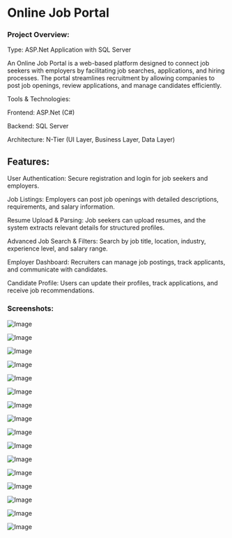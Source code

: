 # Online Job Portal

### Project Overview:

Type: ASP.Net Application with SQL Server

An Online Job Portal is a web-based platform designed to connect job seekers with employers by facilitating job searches, applications, and hiring processes. The portal streamlines recruitment by allowing companies to post job openings, review applications, and manage candidates efficiently.

Tools & Technologies:

Frontend: ASP.Net (C#)

Backend: SQL Server

Architecture: N-Tier (UI Layer, Business Layer, Data Layer)

## Features:

User Authentication: Secure registration and login for job seekers and employers.

Job Listings: Employers can post job openings with detailed descriptions, requirements, and salary information.

Resume Upload & Parsing: Job seekers can upload resumes, and the system extracts relevant details for structured profiles.

Advanced Job Search & Filters: Search by job title, location, industry, experience level, and salary range.

Employer Dashboard: Recruiters can manage job postings, track applicants, and communicate with candidates.

Candidate Profile: Users can update their profiles, track applications, and receive job recommendations.


### Screenshots:

![Image](https://github.com/user-attachments/assets/7a650bc4-b738-4202-a9c5-014373e57ddc)


![Image](https://github.com/user-attachments/assets/7520c28e-0892-42b5-b797-0d2cb86b9890)

![Image](https://github.com/user-attachments/assets/7bb9412c-5cec-41d7-a6e1-5737c017c7d3)

![Image](https://github.com/user-attachments/assets/ff278473-ce16-44bd-abd1-072d4d5b0494)

![Image](https://github.com/user-attachments/assets/8bf5c0df-38ba-4b9a-8034-7541bad54afa)

![Image](https://github.com/user-attachments/assets/6af4b002-893f-41e4-8460-0c09b9805ec9)

![Image](https://github.com/user-attachments/assets/db8ab008-2a83-46f3-bea9-cdb1bd1bf555)

![Image](https://github.com/user-attachments/assets/09a00061-76a5-4b41-9dde-d8db2336111c)

![Image](https://github.com/user-attachments/assets/38e99308-14ad-454b-854b-5c8e08d05794)

![Image](https://github.com/user-attachments/assets/352afb53-75f1-4d2d-a50c-e8346a925319)

![Image](https://github.com/user-attachments/assets/f6e879ec-d1f7-427c-ad3a-cf2d0851c212)

![Image](https://github.com/user-attachments/assets/f872a511-3dce-4347-b6ad-d3b2be4f9938)

![Image](https://github.com/user-attachments/assets/c89aa0bc-2f4a-4f30-8fb9-3591588fac2f)

![Image](https://github.com/user-attachments/assets/9ac0964c-3ec5-4f04-8b08-50f6afb73208)

![Image](https://github.com/user-attachments/assets/2c22eb72-4541-4ce6-8f86-752d80c55682)

![Image](https://github.com/user-attachments/assets/f92d234e-1c44-4371-8117-db88a9592651)
